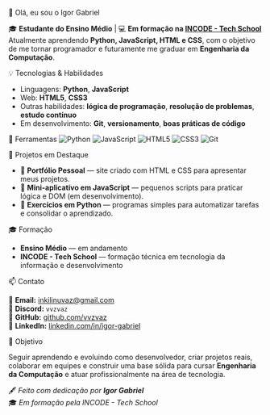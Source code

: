 👋 Olá, eu sou o Igor Gabriel

🎓 **Estudante do Ensino Médio** | 💻 **Em formação na [INCODE - Tech School](https://incode.tech/)**  
Atualmente aprendendo **Python, JavaScript, HTML e CSS**, com o objetivo de me tornar programador e futuramente me graduar em **Engenharia da Computação**.


 💡 Tecnologias & Habilidades

- Linguagens: **Python**, **JavaScript**
- Web: **HTML5**, **CSS3**
- Outras habilidades: **lógica de programação**, **resolução de problemas**, **estudo contínuo**
- Em desenvolvimento: **Git**, **versionamento**, **boas práticas de código**

 🧰 Ferramentas
![Python](https://img.shields.io/badge/-Python-3776AB?logo=python&logoColor=white)
![JavaScript](https://img.shields.io/badge/-JavaScript-F7DF1E?logo=javascript&logoColor=black)
![HTML5](https://img.shields.io/badge/-HTML5-E34F26?logo=html5&logoColor=white)
![CSS3](https://img.shields.io/badge/-CSS3-1572B6?logo=css3&logoColor=white)
![Git](https://img.shields.io/badge/-Git-F05032?logo=git&logoColor=white)


 🌱 Projetos em Destaque

- 🔹 **Portfólio Pessoal** — site criado com HTML e CSS para apresentar meus projetos.  
- 🔹 **Mini-aplicativo em JavaScript** — pequenos scripts para praticar lógica e DOM (em desenvolvimento).  
- 🔹 **Exercícios em Python** — programas simples para automatizar tarefas e consolidar o aprendizado.


 🎓 Formação

- **Ensino Médio** — em andamento  
- **INCODE - Tech School** — formação técnica em tecnologia da informação e desenvolvimento


 📫 Contato

📧 **Email:** [inkilinuvaz@gmail.com](mailto:inkilinuvaz@gmail.com)  
💬 **Discord:** `vvzvaz`  
🐙 **GitHub:** [github.com/vvzvaz](https://github.com/vvzvaz)  
💼 **LinkedIn:** [linkedin.com/in/igor-gabriel](https://linkedin.com/in/igor-gabriel)


 🚀 Objetivo

Seguir aprendendo e evoluindo como desenvolvedor, criar projetos reais, colaborar em equipes e construir uma base sólida para cursar **Engenharia da Computação** e atuar profissionalmente na área de tecnologia.


🖋️ *Feito com dedicação por **Igor Gabriel***  
🎓 *Em formação pela INCODE - Tech School*
